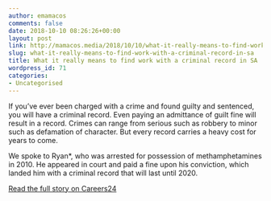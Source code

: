 ```yaml
---
author: emamacos
comments: false
date: 2018-10-10 08:26:26+00:00
layout: post
link: http://mamacos.media/2018/10/10/what-it-really-means-to-find-work-with-a-criminal-record-in-sa/
slug: what-it-really-means-to-find-work-with-a-criminal-record-in-sa
title: What it really means to find work with a criminal record in SA
wordpress_id: 71
categories:
- Uncategorised
---
```


If you’ve ever been charged with a crime and found guilty and sentenced, you will have a criminal record. Even paying an admittance of guilt fine will result in a record. Crimes can range from serious such as robbery to minor such as defamation of character. But every record carries a heavy cost for years to come.

We spoke to Ryan*, who was arrested for possession of methamphetamines in 2010. He appeared in court and paid a fine upon his conviction, which landed him with a criminal record that will last until 2020.

[Read the full story on Careers24](https://careeradvice.careers24.com/career-advice/job-hunting/what-it-really-means-to-find-work-with-a-criminal-record-in-sa-20170810)
